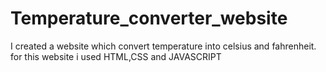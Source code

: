 # Temperature_converter_website
I created a website which convert temperature into celsius and fahrenheit. for this website i used HTML,CSS and JAVASCRIPT
